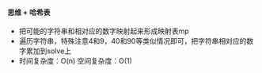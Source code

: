 #### 思维 + 哈希表
* 把可能的字符串和相对应的数字映射起来形成映射表mp
* 遍历字符串，特殊注意4和9，40和90等类似情况即可，把字符串相对应的数字累加到solve上
* 时间复杂度：O(n) 空间复杂度：O(1)
